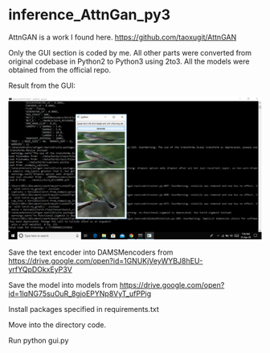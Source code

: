 # inference_AttnGan_py3

AttnGAN is a work I found here. https://github.com/taoxugit/AttnGAN

Only the GUI section is coded by me. All other parts were converted from original codebase in Python2 to Python3 using 2to3. All the models were obtained from the official repo.

Result from the GUI:


![](ui.png)

Save the text encoder into DAMSMencoders from https://drive.google.com/open?id=1GNUKjVeyWYBJ8hEU-yrfYQpDOkxEyP3V

Save the model into models from https://drive.google.com/open?id=1lqNG75suOuR_8gjoEPYNp8VyT_ufPPig

Install packages specified in requirements.txt

Move into the directory code.

Run python gui.py


